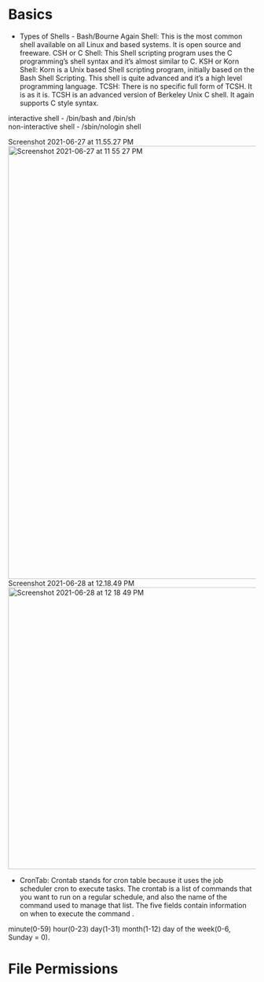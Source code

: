 # Basics

* Types of Shells - 
Bash/Bourne Again Shell: This is the most common shell available on all Linux and based systems. It is open source and freeware.
CSH or C Shell: This Shell scripting program uses the C programming’s shell syntax and it’s almost similar to C.
KSH or Korn Shell: Korn is a Unix based Shell scripting program, initially based on the Bash Shell Scripting. This shell is quite advanced and it’s a high level programming language.
TCSH: There is no specific full form of TCSH. It is as it is. TCSH is an advanced version of Berkeley Unix C shell. It again supports C style syntax.


interactive shell - /bin/bash and /bin/sh  
non-interactive shell - /sbin/nologin shell


Screenshot 2021-06-27 at 11.55.27 PM<img width="882" alt="Screenshot 2021-06-27 at 11 55 27 PM" src="https://user-images.githubusercontent.com/32897934/123555411-34c68a80-d7a3-11eb-931d-06f5b58c74f2.png">
Screenshot 2021-06-28 at 12.18.49 PM<img width="574" alt="Screenshot 2021-06-28 at 12 18 49 PM" src="https://user-images.githubusercontent.com/32897934/123596807-3f6b3900-d810-11eb-9981-ab3e5d5b60f8.png">

* CronTab: Crontab stands for cron table because it uses the job scheduler cron to execute tasks. The crontab is a list of commands that you want to run on a regular schedule, and also the name of the command used to manage that list. 
The five fields contain information on when to execute the command .

minute(0-59)
hour(0-23)
day(1-31) 
month(1-12)
day of the week(0-6, Sunday = 0).

# File Permissions


